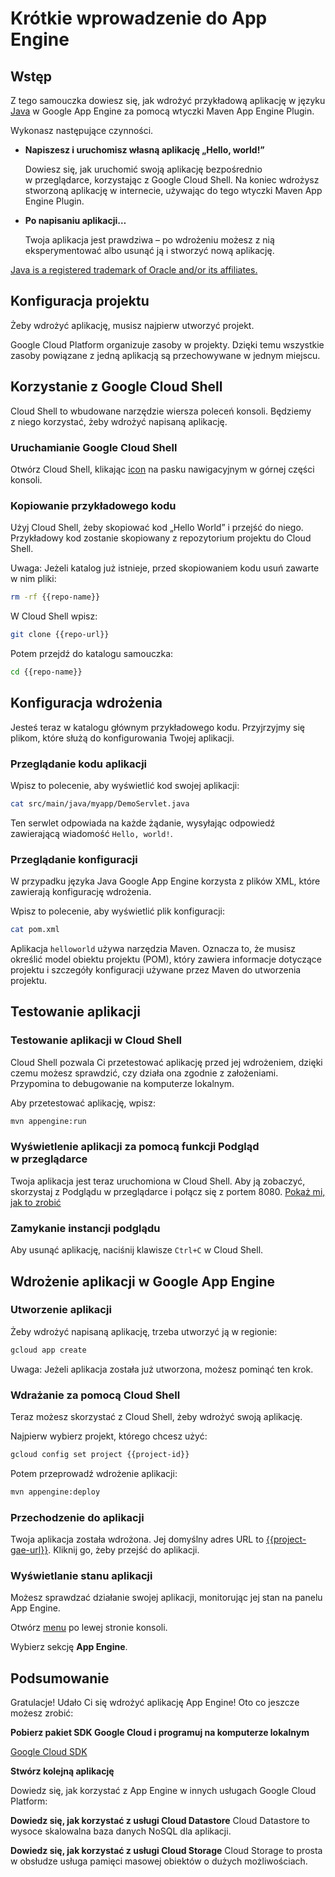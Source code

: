 # Krótkie wprowadzenie do App Engine

<walkthrough-test-start-page url="/getting-started?tutorial=java_gae_quickstart_2"/>

<walkthrough-tutorial-url url="https://cloud.google.com/appengine/docs/java/quickstart"/>

<walkthrough-watcher-constant key="repo-url" value="https://github.com/GoogleCloudPlatform/appengine-try-java" />

<walkthrough-watcher-constant key="repo-name" value="appengine-try-java"/>

## Wstęp

Z tego samouczka dowiesz się, jak wdrożyć przykładową aplikację w języku
[Java][java] w Google App Engine za pomocą wtyczki Maven App Engine Plugin.

Wykonasz następujące czynności.

*   **Napiszesz i uruchomisz własną aplikację „Hello, world!”**

    Dowiesz się, jak uruchomić swoją aplikację bezpośrednio w przeglądarce,
    korzystając z Google Cloud Shell. Na koniec wdrożysz stworzoną aplikację
    w internecie, używając do tego wtyczki Maven App Engine Plugin.

*   **Po napisaniu aplikacji…**

    Twoja aplikacja jest prawdziwa – po wdrożeniu możesz z nią eksperymentować
    albo usunąć ją i stworzyć nową aplikację.

[Java is a registered trademark of Oracle and/or its affiliates.](walkthrough://footnote)

<walkthrough-devshell-precreate/>

## Konfiguracja projektu

Żeby wdrożyć aplikację, musisz najpierw utworzyć projekt.

Google Cloud Platform organizuje zasoby w projekty. Dzięki temu wszystkie zasoby
powiązane z jedną aplikacją są przechowywane w jednym miejscu.

<walkthrough-project-setup/>

## Korzystanie z Google Cloud Shell

Cloud Shell to wbudowane narzędzie wiersza poleceń konsoli. Będziemy z niego
korzystać, żeby wdrożyć napisaną aplikację.

### Uruchamianie Google Cloud Shell

Otwórz Cloud Shell, klikając <walkthrough-cloud-shell-icon/>
[icon](walkthrough://spotlight-pointer?spotlightId=devshell-activate-button) na
pasku nawigacyjnym w górnej części konsoli.

### Kopiowanie przykładowego kodu

Użyj Cloud Shell, żeby skopiować kod „Hello World” i przejść do niego.
Przykładowy kod zostanie skopiowany z repozytorium projektu do Cloud Shell.

Uwaga: Jeżeli katalog już istnieje, przed skopiowaniem kodu usuń zawarte w nim
pliki:

```bash
rm -rf {{repo-name}}
```

W Cloud Shell wpisz:

```bash
git clone {{repo-url}}
```

Potem przejdź do katalogu samouczka:

```bash
cd {{repo-name}}
```

## Konfiguracja wdrożenia

Jesteś teraz w katalogu głównym przykładowego kodu. Przyjrzyjmy się plikom,
które służą do konfigurowania Twojej aplikacji.

### Przeglądanie kodu aplikacji

Wpisz to polecenie, aby wyświetlić kod swojej aplikacji:

```bash
cat src/main/java/myapp/DemoServlet.java
```

Ten serwlet odpowiada na każde żądanie, wysyłając odpowiedź zawierającą
wiadomość `Hello, world!`.

### Przeglądanie konfiguracji

W przypadku języka Java Google App Engine korzysta z plików XML, które zawierają
konfigurację wdrożenia.

Wpisz to polecenie, aby wyświetlić plik konfiguracji:

```bash
cat pom.xml
```

Aplikacja `helloworld` używa narzędzia Maven. Oznacza to, że musisz określić
model obiektu projektu (POM), który zawiera informacje dotyczące projektu
i szczegóły konfiguracji używane przez Maven do utworzenia projektu.

## Testowanie aplikacji

### Testowanie aplikacji w Cloud Shell

Cloud Shell pozwala Ci przetestować aplikację przed jej wdrożeniem, dzięki czemu
możesz sprawdzić, czy działa ona zgodnie z założeniami. Przypomina to
debugowanie na komputerze lokalnym.

Aby przetestować aplikację, wpisz:

```bash
mvn appengine:run
```

<walkthrough-test-code-output
  text="module .* running at|Dev App Server is now running" />

### Wyświetlenie aplikacji za pomocą funkcji Podgląd w przeglądarce

Twoja aplikacja jest teraz uruchomiona w Cloud Shell. Aby ją zobaczyć,
skorzystaj z Podglądu w przeglądarce <walkthrough-web-preview-icon/> i połącz
się z portem 8080. [Pokaż mi, jak to
zrobić](walkthrough://spotlight-pointer?spotlightId=devshell-web-preview-button)

### Zamykanie instancji podglądu

Aby usunąć aplikację, naciśnij klawisze `Ctrl+C` w Cloud Shell.

## Wdrożenie aplikacji w Google App Engine

### Utworzenie aplikacji

Żeby wdrożyć napisaną aplikację, trzeba utworzyć ją w regionie:

```bash
gcloud app create
```

Uwaga: Jeżeli aplikacja została już utworzona, możesz pominąć ten krok.

### Wdrażanie za pomocą Cloud Shell

Teraz możesz skorzystać z Cloud Shell, żeby wdrożyć swoją aplikację.

Najpierw wybierz projekt, którego chcesz użyć:

```bash
gcloud config set project {{project-id}}
```

Potem przeprowadź wdrożenie aplikacji:

```bash
mvn appengine:deploy
```

<walkthrough-test-code-output text="Deployed (module|service)" />

### Przechodzenie do aplikacji

Twoja aplikacja została wdrożona. Jej domyślny adres URL to
[{{project-gae-url}}](http://{{project-gae-url}}). Kliknij go, żeby przejść do
aplikacji.

### Wyświetlanie stanu aplikacji

Możesz sprawdzać działanie swojej aplikacji, monitorując jej stan na panelu App
Engine.

Otwórz [menu](walkthrough://spotlight-pointer?spotlightId=console-nav-menu) po
lewej stronie konsoli.

Wybierz sekcję **App Engine**.

<walkthrough-menu-navigation sectionId="APPENGINE_SECTION"/>

## Podsumowanie

<walkthrough-conclusion-trophy/>

Gratulacje! Udało Ci się wdrożyć aplikację App Engine! Oto co jeszcze możesz
zrobić:

**Pobierz pakiet SDK Google Cloud i programuj na komputerze lokalnym**

[Google Cloud SDK][cloud-sdk-installer]

**Stwórz kolejną aplikację**

Dowiedz się, jak korzystać z App Engine w innych usługach Google Cloud Platform:

<walkthrough-tutorial-card
  url="appengine/docs/java/datastore/"
  icon="DATASTORE_SECTION"
  label="datastore">
**Dowiedz się, jak korzystać z usługi Cloud Datastore**
Cloud Datastore to wysoce skalowalna baza danych NoSQL dla aplikacji.
</walkthrough-tutorial-card>

<walkthrough-tutorial-card
  url="appengine/docs/go/googlecloudstorageclient/setting-up-cloud-storage/"
  icon="STORAGE_SECTION"
  label="cloudStorage">
**Dowiedz się, jak korzystać z usługi Cloud Storage**
Cloud Storage to prosta w obsłudze usługa pamięci masowej obiektów o dużych możliwościach.
</walkthrough-tutorial-card>

[java]: https://java.com/
[cloud-sdk-installer]: https://cloud.google.com/sdk/downloads#interactive
